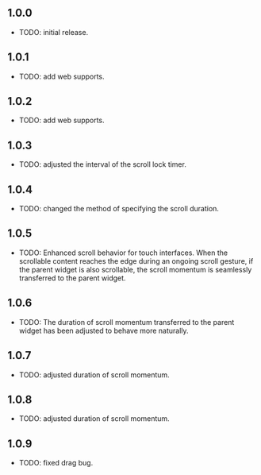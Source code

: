 ## 1.0.0

* TODO: initial release.

## 1.0.1

* TODO: add web supports.

## 1.0.2

* TODO: add web supports.

## 1.0.3

* TODO: adjusted the interval of the scroll lock timer.

## 1.0.4

* TODO: changed the method of specifying the scroll duration.

## 1.0.5

* TODO: Enhanced scroll behavior for touch interfaces. When the scrollable content reaches the edge during an ongoing
  scroll gesture, if the parent widget is also scrollable, the scroll momentum is seamlessly transferred to the parent
  widget.

## 1.0.6

* TODO: The duration of scroll momentum transferred to the parent widget has been adjusted to behave more naturally.

## 1.0.7

* TODO: adjusted duration of scroll momentum.

## 1.0.8

* TODO: adjusted duration of scroll momentum.

## 1.0.9

* TODO: fixed drag bug.